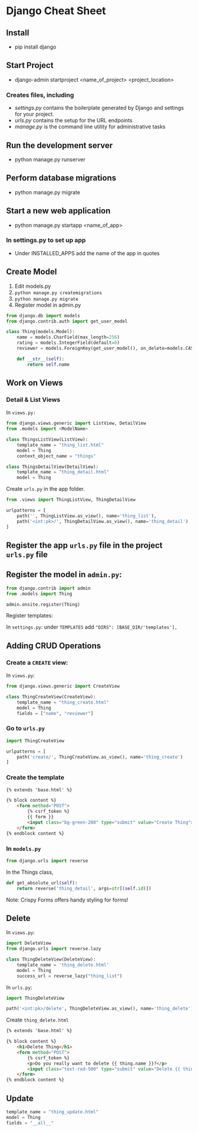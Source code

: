 # Django Cheat Sheet

## Install

- pip install django

## Start Project

- django-admin startproject <name_of_project> <project_location>

### Creates files, including

- _settings.py_ contains the boilerplate generated by Django and settings for your project.
- _urls.py_ contains the setup for the URL endpoints
- _manage.py_ is the command line utility for administrative tasks

## Run the development server

- python manage.py runserver

## Perform database migrations

- python manage.py migrate

## Start a new web application

- python manage.py startapp <name_of_app>

### In settings.py to set up app

- Under INSTALLED_APPS add the name of the app in quotes

## Create Model

1. Edit models.py
2. `python manage.py createmigrations`
3. `python manage.py migrate`
4. Register model in admin.py

```python
from django.db import models
from django.contrib.auth import get_user_model

class Thing(models.Model):
    name = models.CharField(max_length=256)
    rating = models.IntegerField(default=0)
    reviewer = models.ForeignKey(get_user_model(), on_delete=models.CASCADE)

    def __str__(self):
        return self.name
```

## Work on Views

### Detail & List Views

In `views.py:`

```python
from django.views.generic import ListView, DetailView
from .models import <ModelName>

class ThingsListView(ListView):
    template_name = "thing_list.html"
    model = Thing
    context_object_name = "things"

class ThingsDetailView(DetailView):
    template_name = "thing_detail.html"
    model = Thing
```

Create `urls.py` in the app folder.

```python
from .views import ThingListView, ThingDetailView

urlpatterns = [
    path('', ThingListView.as_view(), name='thing_list'),
    path('<int:pk>/', ThingDetailView.as_view(), name='thing_detail')
]
```

## Register the app `urls.py` file in the project `urls.py` file

## Register the model in `admin.py`:

```python
from django.contrib import admin
from .models import Thing

admin.onsite.register(Thing)
```

Register templates:

In `settings.py`:
under `TEMPLATES` add
    `"DIRS": [BASE_DIR/'templates'],`

## Adding CRUD Operations

### Create a `CREATE` view:

In `views.py`:

```python
from django.views.generic import CreateView

class ThingCreateView(CreateView):
    template_name = "thing_create.html"
    model = Thing
    fields = ["name", "reviewer"]
```

### Go to `urls.py`

```python
import ThingCreateView

urlpatterns = [
    path('create/', ThingCreateView.as_view(), name='thing_create')
]
```

### Create the template

```html
{% extends 'base.html' %}

{% block content %}
    <form method="POST">
        {% csrf_token %}
        {{ form }}
        <input class="bg-green-200" type="submit" value="Create Thing">
    </form>
{% endblock content %}
```

### In `models.py`

```python
from django.urls import reverse
```

In the Things class,

```python
def get_absolute_url(self):
    return reverse('thing_detail', args=str[(self.id)])
```

Note: Crispy Forms offers handy styling for forms!

## Delete

In `views.py`:

```python
import DeleteView
from django.urls import reverse.lazy

class ThingDeleteView(DeleteView):
    template_name = 'thing_delete.html'
    model = Thing
    success_url = reverse_lazy("thing_list")
```

In `urls.py`:

```python
import ThingDeleteView

path('<int:pk>/delete', ThingDeleteView.as_view(), name='thing_delete')
```

Create `thing_delete.html`

```html
{% extends 'base.html' %}

{% block content %}
    <h1>Delete Thing</h1>
    <form method="POST">
        {% csrf_token %}
        <p>Do you really want to delete {{ thing.name }}?</p>
        <input class="text-red-500" type="submit" value="Delete {{ thing.name }}">
    </form>
{% endblock content %}
```

## Update

```python
template_name = "thing_update.html"
model = Thing
fields = "__all__"
```



